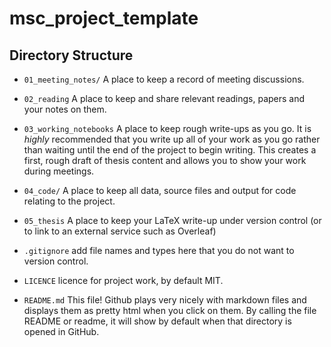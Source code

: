 # msc_project_template 

## Directory Structure 

- `01_meeting_notes/` A place to keep a record of meeting discussions. 
- `02_reading` A place to keep and share relevant readings, papers and your notes on them.
- `03_working_notebooks` A place to keep rough write-ups as you go. It is _highly_ recommended that you write up all of your work as you go rather than waiting until the end of the project to begin writing. This creates a first, rough draft of thesis content and allows you to show your work during meetings. 
- `04_code/` A place to keep all data, source files and output for code relating to the project. 
- `05_thesis` A place to keep your LaTeX write-up under version control (or to link to an external service such as Overleaf)


- `.gitignore` add file names and types here that you do not want to version control.
- `LICENCE` licence for project work, by default MIT.
- `README.md` This file! Github plays very nicely with markdown files and displays them as pretty html when you click on them. By calling the file README or readme, it will show by default when that directory is opened in GitHub. 


